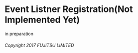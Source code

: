 # Event Listner Registration(Not Implemented Yet)

in preparation

###### Copyright 2017 FUJITSU LIMITED